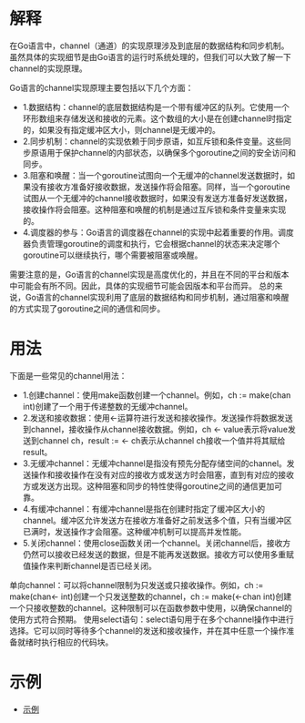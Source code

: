 # 解释
在Go语言中，channel（通道）的实现原理涉及到底层的数据结构和同步机制。虽然具体的实现细节是由Go语言的运行时系统处理的，但我们可以大致了解一下channel的实现原理。

Go语言的channel实现原理主要包括以下几个方面：
- 1.数据结构：channel的底层数据结构是一个带有缓冲区的队列。它使用一个环形数组来存储发送和接收的元素。这个数组的大小是在创建channel时指定的，如果没有指定缓冲区大小，则channel是无缓冲的。
- 2.同步机制：channel的实现依赖于同步原语，如互斥锁和条件变量。这些同步原语用于保护channel的内部状态，以确保多个goroutine之间的安全访问和同步。
- 3.阻塞和唤醒：当一个goroutine试图向一个无缓冲的channel发送数据时，如果没有接收方准备好接收数据，发送操作将会阻塞。同样，当一个goroutine试图从一个无缓冲的channel接收数据时，如果没有发送方准备好发送数据，接收操作将会阻塞。这种阻塞和唤醒的机制是通过互斥锁和条件变量来实现的。
- 4.调度器的参与：Go语言的调度器在channel的实现中起着重要的作用。调度器负责管理goroutine的调度和执行，它会根据channel的状态来决定哪个goroutine可以继续执行，哪个需要被阻塞或唤醒。

需要注意的是，Go语言的channel实现是高度优化的，并且在不同的平台和版本中可能会有所不同。因此，具体的实现细节可能会因版本和平台而异。
总的来说，Go语言的channel实现利用了底层的数据结构和同步机制，通过阻塞和唤醒的方式实现了goroutine之间的通信和同步。
# 用法
下面是一些常见的channel用法：
- 1.创建channel：使用make函数创建一个channel。例如，ch := make(chan int)创建了一个用于传递整数的无缓冲channel。
- 2.发送和接收数据：使用<-运算符进行发送和接收操作。发送操作将数据发送到channel，接收操作从channel接收数据。例如，ch <- value表示将value发送到channel ch，result := <- ch表示从channel ch接收一个值并将其赋给result。
- 3.无缓冲channel：无缓冲channel是指没有预先分配存储空间的channel。发送操作和接收操作在没有对应的接收方或发送方时会阻塞，直到有对应的接收方或发送方出现。这种阻塞和同步的特性使得goroutine之间的通信更加可靠。
- 4.有缓冲channel：有缓冲channel是指在创建时指定了缓冲区大小的channel。缓冲区允许发送方在接收方准备好之前发送多个值，只有当缓冲区已满时，发送操作才会阻塞。这种缓冲机制可以提高并发性能。
- 5.关闭channel：使用close函数关闭一个channel。关闭channel后，接收方仍然可以接收已经发送的数据，但是不能再发送数据。接收方可以使用多重赋值操作来判断channel是否已经关闭。

单向channel：可以将channel限制为只发送或只接收操作。例如，ch := make(chan<- int)创建一个只发送整数的channel，ch := make(<-chan int)创建一个只接收整数的channel。这种限制可以在函数参数中使用，以确保channel的使用方式符合预期。
使用select语句：select语句用于在多个channel操作中进行选择。它可以同时等待多个channel的发送和接收操作，并在其中任意一个操作准备就绪时执行相应的代码块。

# 示例
- [示例](./test.go)
